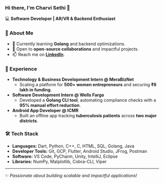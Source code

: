 ### Hi there, I'm Charvi Sethi 👋  

💻 **Software Developer | AR/VR & Backend Enthusiast**  

### 🚀 About Me  
- 🌱 Currently learning **Golang** and backend optimizations.  
- 💞️ Open to **open-source collaborations** and impactful projects.  
- 📫 Reach me on **[LinkedIn](https://www.linkedin.com/in/charvi-sethi/)**.  

### 💼 Experience  
- **Technology & Business Development Intern @ MeraBizNet**  
  - Scaling a platform for **500+ women entrepreneurs** and securing **₹6 lakh in funding**.  
- **Software Development Intern @ Wells Fargo**  
  - Developed a **Golang CLI tool**, automating compliance checks with a **95% manual effort reduction**.  
- **Android App Developer @ ICMR**  
  - Built an offline app tracking **tuberculosis patients** across **two major districts**.  

### 🛠 Tech Stack  
- **Languages:** Dart, Python, C++, C, HTML, SQL, Golang, Java  
- **Developer Tools:** Git, GCP, Flutter, Android Studio, JFrog, Postman  
- **Software:** VS Code, PyCharm, Unity, IntelliJ, Eclipse  
- **Libraries:** NumPy, Matplotlib, Cobra-CLI, Viper  

---
✨ _Passionate about building scalable and impactful applications!_  
